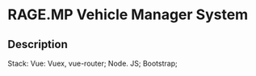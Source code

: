 # RAGE.MP Vehicle Manager System
## Description
Stack: 
  Vue: Vuex, vue-router;
  Node. JS;
  Bootstrap;

